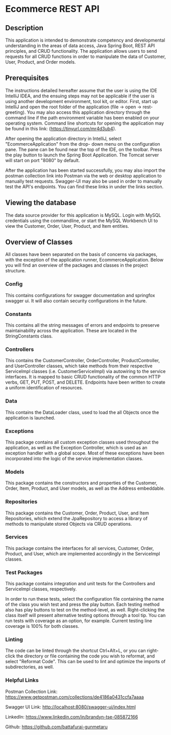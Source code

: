 # Ecommerce REST API

## Description

This application is intended to demonstrate competency and developmental understanding in the areas
of data access, Java Spring Boot, REST API principles, and CRUD functionality. The application
allows users to send requests for all CRUD functions in order to manipulate the data of Customer,
User, Product, and Order models.

## Prerequisites

The instructions detailed hereafter assume that the user is using the IDE IntelliJ IDEA, and the
ensuing steps may not be applicable if the user is using another development environment, tool kit,
or editor. First, start up IntelliJ and open the root folder of the application (file -> open ->
rest-greeting). You may also access this application directory through the command line if the path
environment variable has been enabled on your operating system. Command line shortcuts for opening
the application may be found in this link: (<https://tinyurl.com/mr4d3ub4>).

After opening the application directory in IntelliJ, select "EcommerceApplication" from the drop-
down menu on the configuration pane. The pane can be found near the top of the IDE, on the toolbar.
Press the play button to launch the Spring Boot Application. The Tomcat server will start on port
"8080" by default.

After the application has been started successfully, you may also import the postman collection link
into Postman via the web or desktop application to manually test requests. Swagger-UI may also be
used in order to manually test the API's endpoints. You can find these links in under the links
section.

## Viewing the database

The data source provider for this application is MySQL. Login with MySQL credentials using the
commandline,
or start the MySQL Workbench UI to view the Customer, Order, User, Product, and Item entities.

## Overview of Classes

All classes have been separated on the basis of concerns via packages, with the exception of the
application runner, EcommerceApplication. Below you will find an overview of the packages and
classes in the project structure.

### Config

This contains configurations for swagger documentation and springfox swagger ui. It will also
contain security configurations in the future.

### Constants

This contains all the string messages of errors and endpoints to preserve maintainability across the
application. These are located in the StringConstants class.

### Controllers

This contains the CustomerController, OrderController, ProductController, and UserController
classes, which take methods from their respective ServiceImpl classes (i.e. CustomerServiceImpl)
via autowiring to the service interfaces. It is mapped to basic CRUD functionality
of the common HTTP verbs, GET, PUT, POST, and DELETE. Endpoints have been written to create a
uniform
identification of resources.

### Data

This contains the DataLoader class, used to load the all Objects once the application is
launched.

### Exceptions

This package contains all custom exception classes used throughout the application, as well as the
Exception Controller, which is used as an exception handler with a global scope. Most of these
exceptions have been incorporated into the logic of the service implementation classes.

### Models

This package contains the constructors and properties of the Customer, Order, Item, Product, and
User
models, as well as the Address embeddable.

### Repositories

This package contains the Customer, Order, Product, User, and Item Repositories, which extend the
JpaRepository to access a library of methods to manipulate stored Objects via CRUD operations.

### Services

This package contains the interfaces for all services, Customer, Order, Product, and User, which are
implemented accordingly in the ServiceImpl classes. 

### Test Packages

This package contains integration and unit tests for the Controllers and ServiceImpl classes, 
respectively.

In order to run these tests, select the configuration file containing the name of the class you wish
test and press the play button. Each testing method also has play buttons to test on the
method-level,
as well. Right-clicking the class itself will present alternative testing options through a tool
tip.
You can run tests with coverage as an option, for example. Current testing line coverage is 100% for
both classes.

### Linting

The code can be linted through the shortcut Ctrl+Alt+L, or you can right-click the directory or file
containing the code you wish to reformat, and select "Reformat Code". This can be used to lint and
optimize the imports of subdirectories, as well.

### Helpful Links

Postman Collection Link: <https://www.getpostman.com/collections/de4186a0431ccfa7aaaa>

Swagger UI Link: <http://localhost:8080/swagger-ui/index.html>

LinkedIn: <https://www.linkedin.com/in/brandyn-tse-085872166>

Github: <https://github.com/battafurai-gunmetaru>

